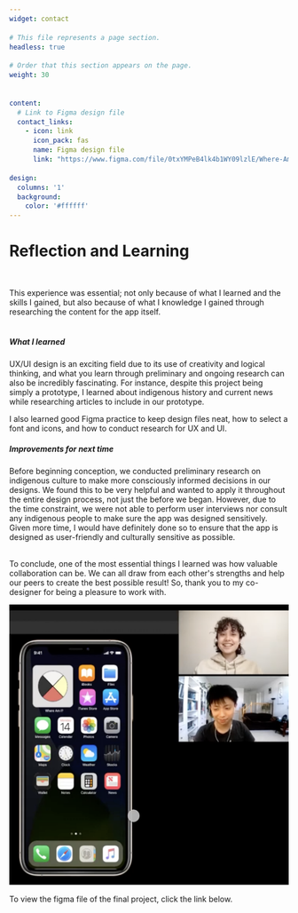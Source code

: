 ```yaml
---
widget: contact

# This file represents a page section.
headless: true

# Order that this section appears on the page.
weight: 30


content:
  # Link to Figma design file
  contact_links:
    - icon: link
      icon_pack: fas
      name: Figma design file
      link: "https://www.figma.com/file/0txYMPeB4lk4b1WY09lzlE/Where-Am-I%3F?type=design&node-id=0%3A1&mode=design&t=3W2OEF1qH0kA4Qyi-1"

design:
  columns: '1'
  background:
    color: '#ffffff' 
---
```


<div class="spacetop">

<h1>Reflection and Learning</h1>
<br/>

This experience was essential; not only because of what I learned and the skills I gained, but also because of what I knowledge I gained through researching the content for the app itself.
<br/> 
<br/>

<h5>What I learned</h5>

UX/UI design is an exciting field due to its use of creativity and logical thinking, and what you learn through preliminary and ongoing research can also be incredibly fascinating. For instance, despite this project being simply a prototype, I learned about indigenous history and current news while researching articles to include in our prototype. 

I also learned good Figma practice to keep design files neat, how to select a font and icons, and how to conduct research for UX and UI.


<h5>Improvements for next time</h5>

Before beginning conception, we conducted preliminary research on indigenous culture to make more consciously informed decisions in our designs. We found this to be very helpful and wanted to apply it throughout the entire design process, not just the before we began. However, due to the time constraint, we were not able to perform user interviews nor consult any indigenous people to make sure the app was designed sensitively. Given more time, I would have definitely done so to ensure that the app is designed as user-friendly and culturally sensitive as possible.
<br/>
<br/>

To conclude, one of the most essential things I learned was how valuable collaboration can be. We can all draw from each other's strengths and help our peers to create the best possible result! So, thank you to my co-designer for being a pleasure to work with.



<img src="collab.png" alt="A screenshot of my design partner and I beside our prototype" class="collab-img">

<br/>

To view the figma file of the final project, click the link below.

